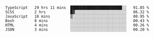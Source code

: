 <!--START_SECTION:waka-->

```text
TypeScript   29 hrs 11 mins  ███████████████████████░░   91.85 %
SCSS         2 hrs           █▓░░░░░░░░░░░░░░░░░░░░░░░   06.32 %
JavaScript   18 mins         ▒░░░░░░░░░░░░░░░░░░░░░░░░   00.95 %
Bash         8 mins          ░░░░░░░░░░░░░░░░░░░░░░░░░   00.43 %
HTML         4 mins          ░░░░░░░░░░░░░░░░░░░░░░░░░   00.26 %
JSON         3 mins          ░░░░░░░░░░░░░░░░░░░░░░░░░   00.20 %
```

<!--END_SECTION:waka-->


<!--
**Leorio21/Leorio21** is a ✨ _special_ ✨ repository because its `README.md` (this file) appears on your GitHub profile.

Here are some ideas to get you started:

- 🔭 I’m currently working on ...
- 🌱 I’m currently learning ...
- 👯 I’m looking to collaborate on ...
- 🤔 I’m looking for help with ...
- 💬 Ask me about ...
- 📫 How to reach me: ...
- 😄 Pronouns: ...
- ⚡ Fun fact: ...
-->
